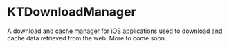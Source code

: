 KTDownloadManager
=================

A download and cache manager for iOS applications used to download and cache data retrieved from the web.  More to come soon.